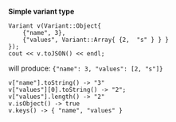 **Simple variant type**

```
Variant v(Variant::Object{
    {"name", 3},
    {"values", Variant::Array{ {2,  "s" } } }
});
cout << v.toJSON() << endl;
```           
will produce: `{"name": 3, "values": [2, "s"]}`
```
v["name"].toString() -> "3"
v["values"][0].toString() -> "2";
v["values"].length() -> "2"
v.isObject() -> true
v.keys() -> { "name", "values" }
```
